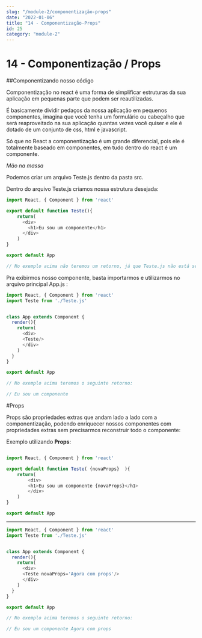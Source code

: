 ```yaml
---
slug: "/module-2/componentização-props"
date: "2022-01-06"
title: "14 - Componentização-Props"
id: 25
category: "module-2"
---
```


# 14 - Componentização / Props


##Componentizando nosso código

Componentização no react é uma forma de simplificar estruturas da sua aplicação em pequenas parte que podem ser reautilizadas.

É basicamente dividir pedaços da nossa aplicação em pequenos componentes, imagina que você tenha um formulário ou cabeçalho que será reaproveitado na sua aplicação quantas vezes você quiser e ele é dotado de um conjunto de css, html e javascript.

Só que no React a componentização é um grande diferencial, pois ele é totalmente baseado em componentes, em tudo dentro do react é um componente.

*Mão na massa*

Podemos criar um arquivo Teste.js dentro da pasta src.

Dentro do arquivo Teste.js criamos nossa estrutura desejada: 

```javascript
import React, { Component } from 'react'

export default function Teste(){
    return(
      <div>
        <h1>Eu sou um componente</h1>
      </div>
    )
}

export default App

// No exemplo acima não teremos um retorno, já que Teste.js não está sendo chamado dentro do nosso App.js

```

Pra exibirmos nosso componente, basta importarmos e utilizarmos no arquivo principal App.js : 


```javascript
import React, { Component } from 'react'
import Teste from './Teste.js'


class App extends Component {
  render(){
    return(
      <div>
      <Teste/>
      </div>
    )
  }
}

export default App

// No exemplo acima teremos o seguinte retorno:

// Eu sou um componente

```

#Props

Props são propriedades extras que andam lado a lado com a componentização, podendo enriquecer nossos componentes com propriedades extras sem precisarmos reconstruir todo o componente: 

Exemplo utilizando **Props**:

```javascript

import React, { Component } from 'react'

export default function Teste( {novaProps}  ){
    return(
        <div>
        <h1>Eu sou um componente {novaProps}</h1>
        </div>
    )
}

export default App

```
------------------------------------------------------------------------------------------

```javascript
import React, { Component } from 'react'
import Teste from './Teste.js'


class App extends Component {
  render(){
    return(
      <div>
      <Teste novaProps='Agora com props'/>
      </div>
    )
  }
}

export default App

// No exemplo acima teremos o seguinte retorno:

// Eu sou um componente Agora com props

```